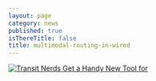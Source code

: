```yaml
---
layout: page
category: news
published: true
isThereTitle: false
title: multimodal-routing-in-wired
---
```


[![Transit Nerds Get a Handy New Tool for ](/images/multimodal-routing-in-wired/multimodal-routing-article-in-wired.png)](https://www.wired.com/2016/06/transit-nerds-get-handy-new-tool-easily-turning-data-apps/)
